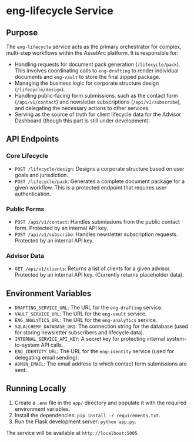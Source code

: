 # eng-lifecycle Service

## Purpose

The `eng-lifecycle` service acts as the primary orchestrator for complex, multi-step workflows within the AssetArc platform. It is responsible for:

*   Handling requests for document pack generation (`/lifecycle/pack`). This involves coordinating calls to `eng-drafting` to render individual documents and `eng-vault` to store the final zipped package.
*   Managing the business logic for corporate structure design (`/lifecycle/design`).
*   Handling public-facing form submissions, such as the contact form (`/api/v1/contact`) and newsletter subscriptions (`/api/v1/subscribe`), and delegating the necessary actions to other services.
*   Serving as the source of truth for client lifecycle data for the Advisor Dashboard (though this part is still under development).

## API Endpoints

### Core Lifecycle
*   `POST /lifecycle/design`: Designs a corporate structure based on user goals and jurisdiction.
*   `POST /lifecycle/pack`: Generates a complete document package for a given workflow. This is a protected endpoint that requires user authentication.

### Public Forms
*   `POST /api/v1/contact`: Handles submissions from the public contact form. Protected by an internal API key.
*   `POST /api/v1/subscribe`: Handles newsletter subscription requests. Protected by an internal API key.

### Advisor Data
*   `GET /api/v1/clients`: Returns a list of clients for a given advisor. Protected by an internal API key. (Currently returns placeholder data).

## Environment Variables

*   `DRAFTING_SERVICE_URL`: The URL for the `eng-drafting` service.
*   `VAULT_SERVICE_URL`: The URL for the `eng-vault` service.
*   `ENG_ANALYTICS_URL`: The URL for the `eng-analytics` service.
*   `SQLALCHEMY_DATABASE_URI`: The connection string for the database (used for storing newsletter subscribers and lifecycle data).
*   `INTERNAL_SERVICE_API_KEY`: A secret key for protecting internal system-to-system API calls.
*   `ENG_IDENTITY_URL`: The URL for the `eng-identity` service (used for delegating email sending).
*   `ADMIN_EMAIL`: The email address to which contact form submissions are sent.

## Running Locally

1.  Create a `.env` file in the `app/` directory and populate it with the required environment variables.
2.  Install the dependencies: `pip install -r requirements.txt`.
3.  Run the Flask development server: `python app.py`.

The service will be available at `http://localhost:5005`.
